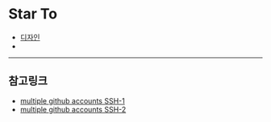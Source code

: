 # Star To

- [디자인](https://www.figma.com/file/wTh9UDlkJX3VAn3XOvrVDN/star-to?node-id=0%3A1)
- 
---

## 참고링크
- [multiple github accounts SSH-1](https://stackoverflow.com/questions/59621263/permission-denied-with-mutiple-github-accounts)
- [multiple github accounts SSH-2](https://stackoverflow.com/questions/4565700/how-to-specify-the-private-ssh-key-to-use-when-executing-shell-command-on-git/29754018#29754018)

